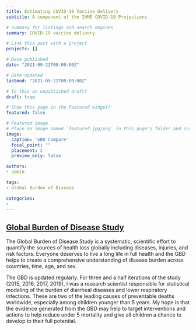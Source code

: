 ```yaml
---
title: Estimating COVID-19 Vaccine Delivery
subtitle: A component of the IHME COVID-19 Projections

# Summary for listings and search engines
summary: COVID-19 vaccine delivery

# Link this post with a project
projects: []

# Date published
date: "2021-09-22T00:00:00Z"

# Date updated
lastmod: "2021-09-22T00:00:00Z"

# Is this an unpublished draft?
draft: true

# Show this page in the Featured widget?
featured: false

# Featured image
# Place an image named `featured.jpg/png` in this page's folder and customize its options here.
image:
  caption: 'GBD Compare'
  focal_point: ""
  placement: 2
  preview_only: false

authors:
- admin

tags:
- Global Burden of Disease

categories:
- 
---
```


## [Global Burden of Disease Study](https://vizhub.healthdata.org/gbd-compare/)

The Global Burden of Disease Study is a systematic, scientific effort to quantify the sources of health loss globally including
diseases, injuries, and risk factors. Everyone deserves to live a long life in full health and the GBD helps to create a 
comprehensive understanding of disease burden across countries, time, age, and sex. 

The GBD is updated regularly. For three and a half iterations of the study (2015, 2016, 2017, 2019), I was a research scientist
responsible for statistical modeling of the burden of diarrheal diseases and lower respiratory infections. These are two of the 
leading causes of preventable deaths worldwide, especially among children younger than 5 years. My hope is that the evidence
generated from the GBD may help to target interventions and actions to help reduce under 5 mortality and give all children
a chance to develop to their full potential. 
